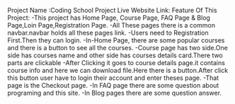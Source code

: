 Project Name :Coding School Project
Live Website Link: 
Feature Of This Project:
 -This project has Home Page, Course Page, FAQ Page & Blog Page,Loin Page,Registration Page.
 -All These pages there is a common navbar.navbar holds all these pages link.
 -Users need to Registration First.Then they can login.
 -In-Home Page, there are some popular courses and there is a button to see all the courses.
 -Course page has two side.One side has courses name and other side has courses details card.There two parts are clickable
 -After Clicking it goes to course details page.it contains course info and here we can download file.Here there is a button.After click this button user have to login their account and enter theses page.
 -That page is the Checkout page.
 -In FAQ page there are some question about programing and this site.
 -In Blog pages there are some question answer.